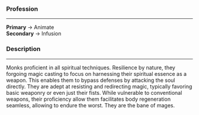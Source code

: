### Profession  
---  
**Primary** -> Animate  
**Secondary** -> Infusion  
  
### Description  
---  
Monks proficient in all spiritual techniques. Resilience by nature, they forgoing magic casting to focus on harnessing their spiritual essence as a weapon. This enables them to bypass defenses by attacking the soul directly. They are adept at resisting and redirecting magic, typically favoring basic weaponry or even just their fists. While vulnerable to conventional weapons, their proficiency allow them facilitates body regeneration seamless, allowing to endure the worst. They are the bane of mages.